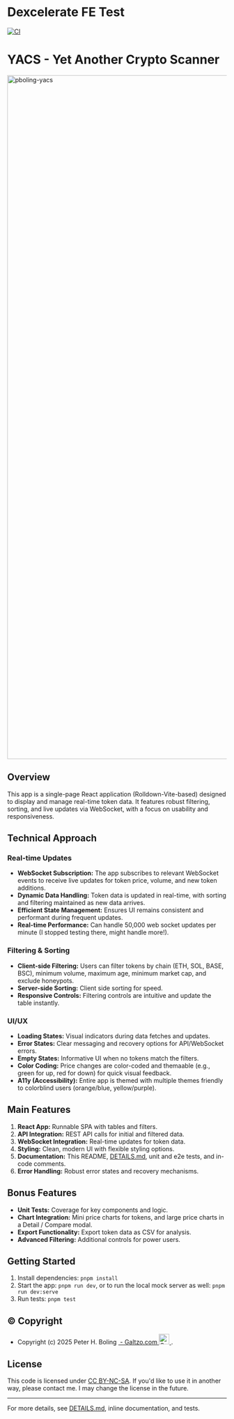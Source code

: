 # Dexcelerate FE Test

[![CI](https://github.com/pboling/yacs/actions/workflows/ci.yml/badge.svg)](https://github.com/pboling/yacs/actions/workflows/ci.yml)

# YACS - Yet Another Crypto Scanner

<img width="2855" height="1569" alt="pboling-yacs" src="https://github.com/user-attachments/assets/352fcfee-75b4-4582-a583-332b826dca31" />

## Overview

This app is a single-page React application (Rolldown-Vite-based) designed to display and manage real-time token data.
It features robust filtering, sorting, and live updates via WebSocket, with a focus on usability and responsiveness.

## Technical Approach

### Real-time Updates
- **WebSocket Subscription:** The app subscribes to relevant WebSocket events to receive live updates for token price, volume, and new token additions.
- **Dynamic Data Handling:** Token data is updated in real-time, with sorting and filtering maintained as new data arrives.
- **Efficient State Management:** Ensures UI remains consistent and performant during frequent updates.
- **Real-time Performance:** Can handle 50,000 web socket updates per minute (I stopped testing there, might handle more!).

### Filtering & Sorting
- **Client-side Filtering:** Users can filter tokens by chain (ETH, SOL, BASE, BSC), minimum volume, maximum age, minimum market cap, and exclude honeypots.
- **Server-side Sorting:** Client side sorting for speed.
- **Responsive Controls:** Filtering controls are intuitive and update the table instantly.

### UI/UX
- **Loading States:** Visual indicators during data fetches and updates.
- **Error States:** Clear messaging and recovery options for API/WebSocket errors.
- **Empty States:** Informative UI when no tokens match the filters.
- **Color Coding:** Price changes are color-coded and themaable (e.g., green for up, red for down) for quick visual feedback.
- **A11y (Accessibility):** Entire app is themed with multiple themes friendly to colorblind users (orange/blue, yellow/purple).

## Main Features
1. **React App:** Runnable SPA with tables and filters.
2. **API Integration:** REST API calls for initial and filtered data.
3. **WebSocket Integration:** Real-time updates for token data.
4. **Styling:** Clean, modern UI with flexible styling options.
5. **Documentation:** This README, [DETAILS.md](DETAILS.md), unit and e2e tests, and in-code comments.
6. **Error Handling:** Robust error states and recovery mechanisms.

## Bonus Features
- **Unit Tests:** Coverage for key components and logic.
- **Chart Integration:** Mini price charts for tokens, and large price charts in a Detail / Compare modal.
- **Export Functionality:** Export token data as CSV for analysis.
- **Advanced Filtering:** Additional controls for power users.

## Getting Started
1. Install dependencies: `pnpm install`
2. Start the app: `pnpm run dev`, or to run the local mock server as well: `pnpm run dev:serve`
3. Run tests: `pnpm test`

## © Copyright

<ul>
    <li>
        Copyright (c) 2025 Peter H. Boling
        <a href="https://discord.gg/3qme4XHNKN">
             - Galtzo.com
            <picture>
              <img src="https://logos.galtzo.com/assets/images/galtzo-floss/avatar-128px-blank.svg" alt="Galtzo.com Logo (Wordless) by Aboling0, CC BY-SA 4.0" width="24">
            </picture>
        </a>.
    </li>
</ul>

## License

This code is licensed under [CC BY-NC-SA](https://creativecommons.org/licenses/by-nc-sa/4.0/deed.en). If you'd like to use it in another way, please contact me.
I may change the license in the future.

---

For more details, see [DETAILS.md](DETAILS.md), inline documentation, and tests.

